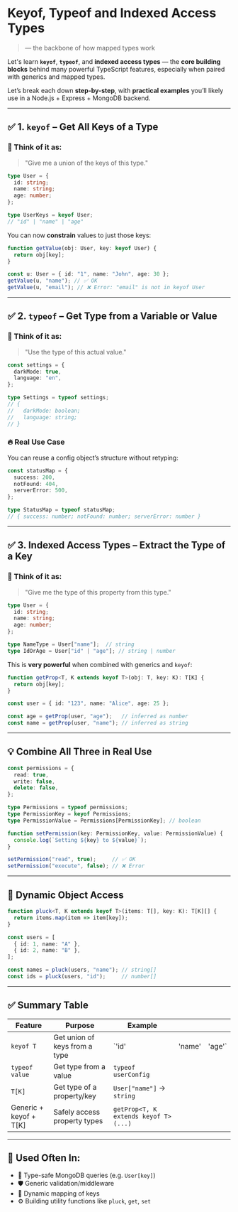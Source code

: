 # Keyof, Typeof and Indexed Access Types 
> — the backbone of how mapped types work

Let's learn **`keyof`**, **`typeof`**, and **indexed access types** — the **core building blocks** behind many powerful TypeScript features, especially when paired with generics and mapped types.

Let’s break each down **step-by-step**, with **practical examples** you’ll likely use in a Node.js + Express + MongoDB backend.

---

## ✅ 1. `keyof` – Get All Keys of a Type

### 🧠 Think of it as:

> "Give me a union of the keys of this type."

```ts
type User = {
  id: string;
  name: string;
  age: number;
};

type UserKeys = keyof User;
// "id" | "name" | "age"
```

You can now **constrain** values to just those keys:

```ts
function getValue(obj: User, key: keyof User) {
  return obj[key];
}

const u: User = { id: "1", name: "John", age: 30 };
getValue(u, "name"); // ✅ OK
getValue(u, "email"); // ❌ Error: "email" is not in keyof User
```

---

## ✅ 2. `typeof` – Get Type from a Variable or Value

### 🧠 Think of it as:

> "Use the type of this actual value."

```ts
const settings = {
  darkMode: true,
  language: "en",
};

type Settings = typeof settings;
// {
//   darkMode: boolean;
//   language: string;
// }
```

### 🔥 Real Use Case

You can reuse a config object’s structure without retyping:

```ts
const statusMap = {
  success: 200,
  notFound: 404,
  serverError: 500,
};

type StatusMap = typeof statusMap;
// { success: number; notFound: number; serverError: number }
```

---

## ✅ 3. Indexed Access Types – Extract the Type of a Key

### 🧠 Think of it as:

> "Give me the type of this property from this type."

```ts
type User = {
  id: string;
  name: string;
  age: number;
};

type NameType = User["name"];  // string
type IdOrAge = User["id" | "age"]; // string | number
```

This is **very powerful** when combined with generics and `keyof`:

```ts
function getProp<T, K extends keyof T>(obj: T, key: K): T[K] {
  return obj[key];
}

const user = { id: "123", name: "Alice", age: 25 };

const age = getProp(user, "age");   // inferred as number
const name = getProp(user, "name"); // inferred as string
```

---

## 💡 Combine All Three in Real Use

```ts
const permissions = {
  read: true,
  write: false,
  delete: false,
};

type Permissions = typeof permissions;
type PermissionKey = keyof Permissions;
type PermissionValue = Permissions[PermissionKey]; // boolean

function setPermission(key: PermissionKey, value: PermissionValue) {
  console.log(`Setting ${key} to ${value}`);
}

setPermission("read", true);     // ✅ OK
setPermission("execute", false); // ❌ Error
```

---

## 🔁 Dynamic Object Access

```ts
function pluck<T, K extends keyof T>(items: T[], key: K): T[K][] {
  return items.map(item => item[key]);
}

const users = [
  { id: 1, name: "A" },
  { id: 2, name: "B" },
];

const names = pluck(users, "name"); // string[]
const ids = pluck(users, "id");     // number[]
```

---

## ✅ Summary Table

| Feature                 | Purpose                       | Example                              |        |         |
| ----------------------- | ----------------------------- | ------------------------------------ | ------ | ------- |
| `keyof T`               | Get union of keys from a type | \`'id'                               | 'name' | 'age'\` |
| `typeof value`          | Get type from a value         | `typeof userConfig`                  |        |         |
| `T[K]`                  | Get type of a property/key    | `User["name"]` → `string`            |        |         |
| Generic + keyof + T\[K] | Safely access property types  | `getProp<T, K extends keyof T>(...)` |        |         |

---

## 🧪 Used Often In:

* 🧱 Type-safe MongoDB queries (e.g. `User[key]`)
* 🛡️ Generic validation/middleware
* 🔄 Dynamic mapping of keys
* ⚙️ Building utility functions like `pluck`, `get`, `set`

